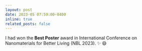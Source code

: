 ```yaml
---
layout: post
date: 2023-05 07:59:00-0400
inline: true
related_posts: false
---
```


I had won the **Best Poster** award in International Conference on Nanomaterials for Better Living (NBL 2023). :sparkles: :smile:
